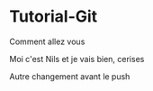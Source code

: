 # Tutorial-Git

Comment allez vous

Moi c'est Nils et je vais bien, cerises

Autre changement avant le push